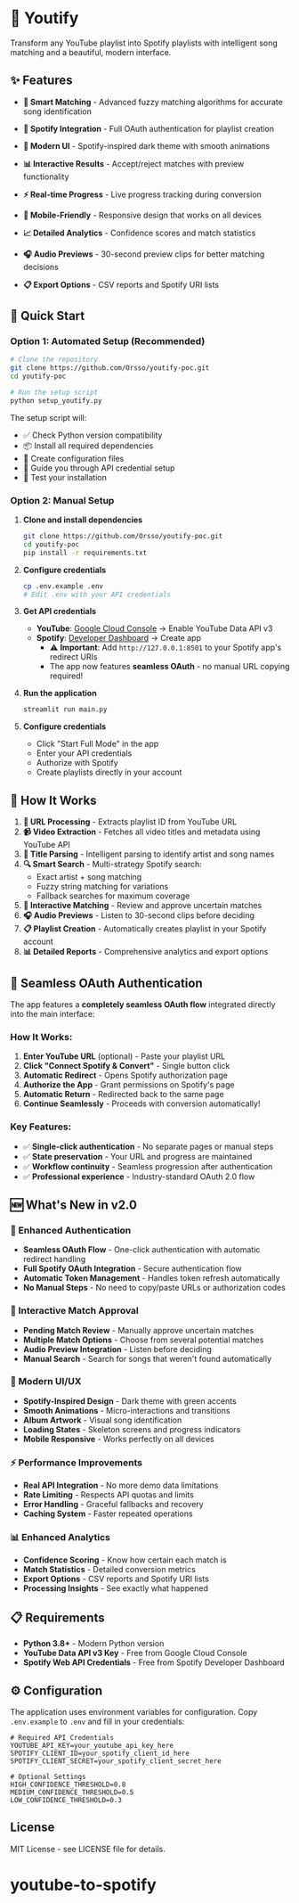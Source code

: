 # 🎵 Youtify

Transform any YouTube playlist into Spotify playlists with intelligent song matching and a beautiful, modern interface.

## ✨ Features

- **🎯 Smart Matching** - Advanced fuzzy matching algorithms for accurate song identification
- **🔐 Spotify Integration** - Full OAuth authentication for playlist creation
- **🎨 Modern UI** - Spotify-inspired dark theme with smooth animations
- **📊 Interactive Results** - Accept/reject matches with preview functionality
- **⚡ Real-time Progress** - Live progress tracking during conversion
- **📱 Mobile-Friendly** - Responsive design that works on all devices

- **📈 Detailed Analytics** - Confidence scores and match statistics
- **🎧 Audio Previews** - 30-second preview clips for better matching decisions
- **📋 Export Options** - CSV reports and Spotify URI lists

## 🚀 Quick Start

### Option 1: Automated Setup (Recommended)
```bash
# Clone the repository
git clone https://github.com/Orsso/youtify-poc.git
cd youtify-poc

# Run the setup script
python setup_youtify.py
```

The setup script will:
- ✅ Check Python version compatibility
- 📦 Install all required dependencies
- 🔧 Create configuration files
- 🔑 Guide you through API credential setup
- 🧪 Test your installation

### Option 2: Manual Setup
1. **Clone and install dependencies**
   ```bash
   git clone https://github.com/Orsso/youtify-poc.git
   cd youtify-poc
   pip install -r requirements.txt
   ```

2. **Configure credentials**
   ```bash
   cp .env.example .env
   # Edit .env with your API credentials
   ```

3. **Get API credentials**
   - **YouTube**: [Google Cloud Console](https://console.cloud.google.com/) → Enable YouTube Data API v3
   - **Spotify**: [Developer Dashboard](https://developer.spotify.com/dashboard/) → Create app
     - ⚠️ **Important**: Add `http://127.0.0.1:8501` to your Spotify app's redirect URIs
     - The app now features **seamless OAuth** - no manual URL copying required!

4. **Run the application**
   ```bash
   streamlit run main.py
   ```

2. **Configure credentials**
   - Click "Start Full Mode" in the app
   - Enter your API credentials
   - Authorize with Spotify
   - Create playlists directly in your account

## 🔄 How It Works

1. **🔗 URL Processing** - Extracts playlist ID from YouTube URL
2. **📹 Video Extraction** - Fetches all video titles and metadata using YouTube API
3. **🎵 Title Parsing** - Intelligent parsing to identify artist and song names
4. **🔍 Smart Search** - Multi-strategy Spotify search:
   - Exact artist + song matching
   - Fuzzy string matching for variations
   - Fallback searches for maximum coverage
5. **🎯 Interactive Matching** - Review and approve uncertain matches
6. **🎧 Audio Previews** - Listen to 30-second clips before deciding
7. **📋 Playlist Creation** - Automatically creates playlist in your Spotify account
8. **📊 Detailed Reports** - Comprehensive analytics and export options

## 🔐 Seamless OAuth Authentication

The app features a **completely seamless OAuth flow** integrated directly into the main interface:

### How It Works:
1. **Enter YouTube URL** (optional) - Paste your playlist URL
2. **Click "Connect Spotify & Convert"** - Single button click
3. **Automatic Redirect** - Opens Spotify authorization page
4. **Authorize the App** - Grant permissions on Spotify's page
5. **Automatic Return** - Redirected back to the same page
6. **Continue Seamlessly** - Proceeds with conversion automatically!

### Key Features:
- ✅ **Single-click authentication** - No separate pages or manual steps
- ✅ **State preservation** - Your URL and progress are maintained
- ✅ **Workflow continuity** - Seamless progression after authentication
- ✅ **Professional experience** - Industry-standard OAuth 2.0 flow

## 🆕 What's New in v2.0

### 🔐 Enhanced Authentication
- **Seamless OAuth Flow** - One-click authentication with automatic redirect handling
- **Full Spotify OAuth Integration** - Secure authentication flow
- **Automatic Token Management** - Handles token refresh automatically
- **No Manual Steps** - No need to copy/paste URLs or authorization codes

### 🎯 Interactive Match Approval
- **Pending Match Review** - Manually approve uncertain matches
- **Multiple Match Options** - Choose from several potential matches
- **Audio Preview Integration** - Listen before deciding
- **Manual Search** - Search for songs that weren't found automatically

### 🎨 Modern UI/UX
- **Spotify-Inspired Design** - Dark theme with green accents
- **Smooth Animations** - Micro-interactions and transitions
- **Album Artwork** - Visual song identification
- **Loading States** - Skeleton screens and progress indicators
- **Mobile Responsive** - Works perfectly on all devices

### ⚡ Performance Improvements
- **Real API Integration** - No more demo data limitations
- **Rate Limiting** - Respects API quotas and limits
- **Error Handling** - Graceful fallbacks and recovery
- **Caching System** - Faster repeated operations

### 📊 Enhanced Analytics
- **Confidence Scoring** - Know how certain each match is
- **Match Statistics** - Detailed conversion metrics
- **Export Options** - CSV reports and Spotify URI lists
- **Processing Insights** - See exactly what happened

## 📋 Requirements

- **Python 3.8+** - Modern Python version
- **YouTube Data API v3 Key** - Free from Google Cloud Console
- **Spotify Web API Credentials** - Free from Spotify Developer Dashboard

## ⚙️ Configuration

The application uses environment variables for configuration. Copy `.env.example` to `.env` and fill in your credentials:

```env
# Required API Credentials
YOUTUBE_API_KEY=your_youtube_api_key_here
SPOTIFY_CLIENT_ID=your_spotify_client_id_here
SPOTIFY_CLIENT_SECRET=your_spotify_client_secret_here

# Optional Settings
HIGH_CONFIDENCE_THRESHOLD=0.8
MEDIUM_CONFIDENCE_THRESHOLD=0.5
LOW_CONFIDENCE_THRESHOLD=0.3
```

## License

MIT License - see LICENSE file for details.
# youtube-to-spotify
